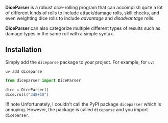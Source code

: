 **DiceParser** is a robust dice-rolling program that can accomplish quite a lot of different kinds of rolls to include attack/damage rolls, skill checks, and even weighting dice rolls to include _advantage_ and _disadvantage_ rolls.

**DiceParser** can also categorize multiple different types of results such as damage types in the same roll with a simple syntax.

## Installation

Simply add the `diceparse` package to your project.  For example, for `uv`:

```
uv add diceparse
```

```python title="Python Code" linenums="1"
from diceparser import DiceParser

dice = DiceParser()
dice.roll("3d8+10")
```

!!! note
    Unfortunately, I couldn't call the PyPI package `diceparser` which is annoying.  However, the package is called `diceparse` and you import `diceparser`.

